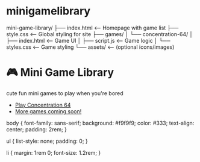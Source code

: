 # minigamelibrary

mini-game-library/
├── index.html                        <-- Homepage with game list
├── style.css                         <-- Global styling for site
├── games/
│   └── concentration-64/
│       ├── index.html                <-- Game UI
│       ├── script.js                 <-- Game logic
│       └── styles.css                <-- Game styling
└── assets/                           <-- (optional icons/images)


<!-- minigamelibrary/index.html -->
<!DOCTYPE html>
<html lang="en">
<head>
  <meta charset="UTF-8">
  <title>Mini Game Library</title>
  <link rel="stylesheet" href="style.css" />
</head>
<body>
  <h1>🎮 Mini Game Library</h1>
  <p>cute fun mini games to play when you're bored</p>

  <ul>
    <li><a href="games/concentration-64/index.html">Play Concentration 64</a></li>
    <li><a href="games/coming-soon.html">More games coming soon!</a></li>
  </ul>
</body>
</html>


body {
  font-family: sans-serif;
  background: #f9f9f9;
  color: #333;
  text-align: center;
  padding: 2rem;
}

ul {
  list-style: none;
  padding: 0;
}

li {
  margin: 1rem 0;
  font-size: 1.2rem;
}


